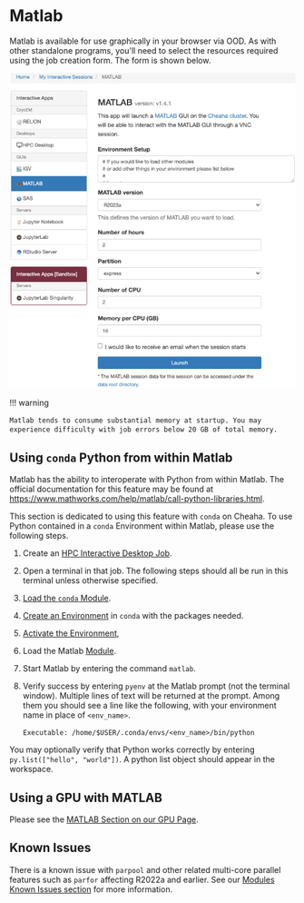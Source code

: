 # Matlab

Matlab is available for use graphically in your browser via OOD. As with other standalone programs, you'll need to select the resources required using the job creation form. The form is shown below.

![!Matlab job request form.](./images/ood_matlab_form.png)

<!-- markdownlint-disable MD046 -->
!!! warning

    Matlab tends to consume substantial memory at startup. You may experience difficulty with job errors below 20 GB of total memory.
<!-- markdownlint-enable MD046 -->

## Using `conda` Python from within Matlab

Matlab has the ability to interoperate with Python from within Matlab. The official documentation for this feature may be found at <https://www.mathworks.com/help/matlab/call-python-libraries.html>.

This section is dedicated to using this feature with `conda` on Cheaha. To use Python contained in a `conda` Environment within Matlab, please use the following steps.

1. Create an [HPC Interactive Desktop Job](hpc_desktop.md).
1. Open a terminal in that job. The following steps should all be run in this terminal unless otherwise specified.
1. [Load the `conda` Module](../software/software.md#loading-conda).
1. [Create an Environment](../../workflow_solutions/using_conda.md#create-an-environment) in `conda` with the packages needed.
1. [Activate the Environment](../../workflow_solutions/using_conda.md#activate-an-environment),
1. Load the Matlab [Module](../software/modules.md).
1. Start Matlab by entering the command `matlab`.
1. Verify success by entering `pyenv` at the Matlab prompt (not the terminal window). Multiple lines of text will be returned at the prompt. Among them you should see a line like the following, with your environment name in place of `<env_name>`.

    ```text
    Executable: /home/$USER/.conda/envs/<env_name>/bin/python
    ```

You may optionally verify that Python works correctly by entering `py.list(["hello", "world"])`. A python list object should appear in the workspace.

## Using a GPU with MATLAB

Please see the [MATLAB Section on our GPU Page](../slurm/gpu.md#matlab).

## Known Issues

There is a known issue with `parpool` and other related multi-core parallel features such as `parfor` affecting R2022a and earlier. See our [Modules Known Issues section](../software/modules.md#matlab-issues) for more information.
